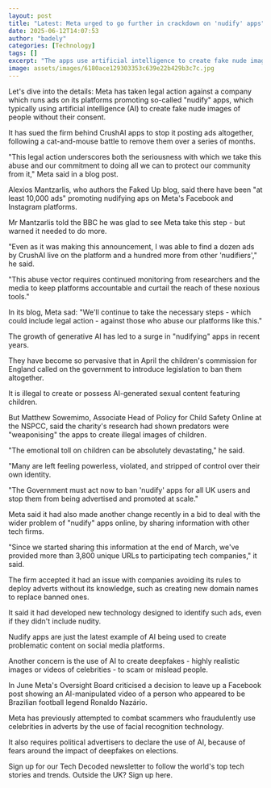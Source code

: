 ```yaml
---
layout: post
title: "Latest: Meta urged to go further in crackdown on 'nudify' apps"
date: 2025-06-12T14:07:53
author: "badely"
categories: [Technology]
tags: []
excerpt: "The apps use artificial intelligence to create fake nude images of people without their consent."
image: assets/images/6180ace129303353c639e22b429b3c7c.jpg
---
```


Let's dive into the details: Meta has taken legal action against a company which runs ads on its platforms promoting so-called "nudify" apps, which typically using artificial intelligence (AI) to create fake nude images of people without their consent.

It has sued the firm behind CrushAI apps to stop it posting ads altogether, following a cat-and-mouse battle to remove them over a series of months.

"This legal action underscores both the seriousness with which we take this abuse and our commitment to doing all we can to protect our community from it," Meta said in a blog post.

Alexios Mantzarlis, who authors the Faked Up blog, said there have been "at least 10,000 ads" promoting nudifying aps on Meta's Facebook and Instagram platforms.

Mr Mantzarlis told the BBC he was glad to see Meta take this step - but warned it needed to do more.

"Even as it was making this announcement, I was able to find a dozen ads by CrushAI live on the platform and a hundred more from other 'nudifiers'," he said. 

"This abuse vector requires continued monitoring from researchers and the media to keep platforms accountable and curtail the reach of these noxious tools."

In its blog, Meta sad: "We'll continue to take the necessary steps - which could include legal action - against those who abuse our platforms like this."

The growth of generative AI has led to a surge in "nudifying" apps in recent years.

They have become so pervasive that in April the children's commission for England called on the government to introduce legislation to ban them altogether.

It is illegal to create or possess AI-generated sexual content featuring children.

But Matthew Sowemimo, Associate Head of Policy for Child Safety Online at the NSPCC, said the charity's research had shown predators were "weaponising" the apps to create illegal images of children.

"The emotional toll on children can be absolutely devastating," he said. 

"Many are left feeling powerless, violated, and stripped of control over their own identity.

"The Government must act now to ban 'nudify' apps for all UK users and stop them from being advertised and promoted at scale."

Meta said it had also made another change recently in a bid to deal with the wider problem of "nudify" apps online, by sharing information with other tech firms.

"Since we started sharing this information at the end of March, we've provided more than 3,800 unique URLs to participating tech companies," it said. 

The firm accepted it had an issue with companies avoiding its rules to deploy adverts without its knowledge, such as creating new domain names to replace banned ones.

It said it had developed new technology designed to identify such ads, even if they didn't include nudity.

Nudify apps are just the latest example of AI being used to create problematic content on social media platforms.

Another concern is the use of AI to create deepfakes - highly realistic images or videos of celebrities - to scam or mislead people.

In June Meta's Oversight Board criticised a decision to leave up a Facebook post showing an AI-manipulated video of a person who appeared to be Brazilian football legend Ronaldo Nazário.

Meta has previously attempted to combat scammers who fraudulently use celebrities in adverts by the use of facial recognition technology.

It also requires political advertisers to declare the use of AI, because of fears around the impact of deepfakes on elections.

Sign up for our Tech Decoded newsletter to follow the world's top tech stories and trends. Outside the UK? Sign up here.

